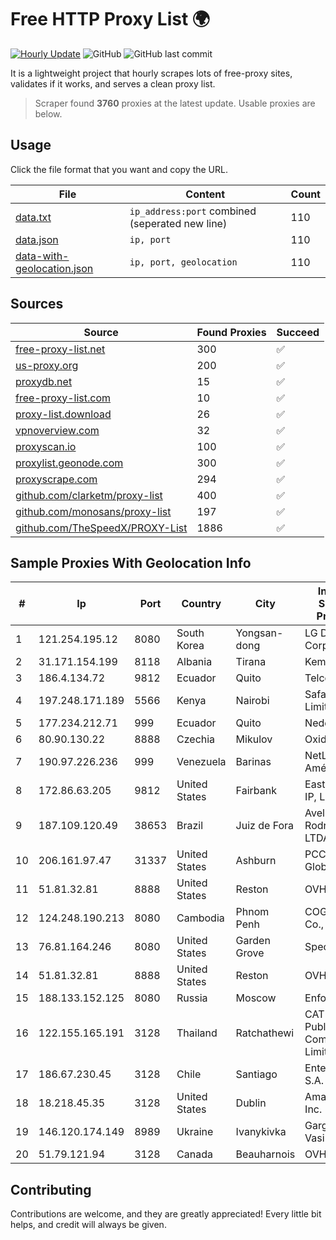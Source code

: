 
# Free HTTP Proxy List 🌍

[![Hourly Update](https://github.com/mertguvencli/http-proxy-list/actions/workflows/main.yml/badge.svg?branch=main)](https://github.com/mertguvencli/http-proxy-list/actions/workflows/main.yml)
![GitHub](https://img.shields.io/github/license/mertguvencli/http-proxy-list)
![GitHub last commit](https://img.shields.io/github/last-commit/mertguvencli/http-proxy-list)

It is a lightweight project that hourly scrapes lots of free-proxy sites, validates if it works, and serves a clean proxy list.


> Scraper found **3760** proxies at the latest update. Usable proxies are below.

## Usage

Click the file format that you want and copy the URL.


|File|Content|Count|
|----|-------|-----|
|[data.txt](https://raw.githubusercontent.com/mertguvencli/http-proxy-list/main/proxy-list/data.txt)|`ip_address:port` combined (seperated new line)|110|
|[data.json](https://raw.githubusercontent.com/mertguvencli/http-proxy-list/main/proxy-list/data.json)|`ip, port`|110|
|[data-with-geolocation.json](https://raw.githubusercontent.com/mertguvencli/http-proxy-list/main/proxy-list/data-with-geolocation.json)|`ip, port, geolocation`|110|

## Sources

|Source|Found Proxies|Succeed|
|------|-------------|-------|
|[free-proxy-list.net](https://free-proxy-list.net)|300|✅|
|[us-proxy.org](https://www.us-proxy.org)|200|✅|
|[proxydb.net](http://proxydb.net)|15|✅|
|[free-proxy-list.com](https://free-proxy-list.com/?page=&port=&type%5B%5D=http&type%5B%5D=https&up_time=0&search=Search)|10|✅|
|[proxy-list.download](https://www.proxy-list.download/HTTP)|26|✅|
|[vpnoverview.com](https://vpnoverview.com/privacy/anonymous-browsing/free-proxy-servers)|32|✅|
|[proxyscan.io](https://www.proxyscan.io)|100|✅|
|[proxylist.geonode.com](https://proxylist.geonode.com/api/proxy-list?limit=300&page=1&sort_by=lastChecked&sort_type=desc&protocols=http,https)|300|✅|
|[proxyscrape.com](https://api.proxyscrape.com/v2/?request=displayproxies&protocol=http&timeout=10000&country=all&ssl=all&anonymity=all)|294|✅|
|[github.com/clarketm/proxy-list](https://raw.githubusercontent.com/clarketm/proxy-list/master/proxy-list-raw.txt)|400|✅|
|[github.com/monosans/proxy-list](https://raw.githubusercontent.com/monosans/proxy-list/main/proxies/http.txt)|197|✅|
|[github.com/TheSpeedX/PROXY-List](https://raw.githubusercontent.com/TheSpeedX/PROXY-List/master/http.txt)|1886|✅|


## Sample Proxies With Geolocation Info

|#|Ip|Port|Country|City|Internet Service Provider|
|-|--|----|-------|----|-------------------------|
|1|121.254.195.12|8080|South Korea|Yongsan-dong|LG DACOM Corporation|
|2|31.171.154.199|8118|Albania|Tirana|Keminet Ltd|
|3|186.4.134.72|9812|Ecuador|Quito|Telconet S.A|
|4|197.248.171.189|5566|Kenya|Nairobi|Safaricom Limited|
|5|177.234.212.71|999|Ecuador|Quito|Nedetel S.A.|
|6|80.90.130.22|8888|Czechia|Mikulov|Oxid - III|
|7|190.97.226.236|999|Venezuela|Barinas|NetLink América C.A.|
|8|172.86.63.205|9812|United States|Fairbank|Eastern Iowa IP, LLC|
|9|187.109.120.49|38653|Brazil|Juiz de Fora|Avelino e Rodrigues LTDA|
|10|206.161.97.47|31337|United States|Ashburn|PCCW Global, Inc.|
|11|51.81.32.81|8888|United States|Reston|OVH SAS|
|12|124.248.190.213|8080|Cambodia|Phnom Penh|COGETEL Co., Ltd|
|13|76.81.164.246|8080|United States|Garden Grove|Spectrum|
|14|51.81.32.81|8888|United States|Reston|OVH SAS|
|15|188.133.152.125|8080|Russia|Moscow|Enforta-MSK|
|16|122.155.165.191|3128|Thailand|Ratchathewi|CAT Telecom Public Company Limited|
|17|186.67.230.45|3128|Chile|Santiago|Entel Chile S.A.|
|18|18.218.45.35|3128|United States|Dublin|Amazon.com, Inc.|
|19|146.120.174.149|8989|Ukraine|Ivanykivka|Gargat Igor Vasilevich|
|20|51.79.121.94|3128|Canada|Beauharnois|OVH SAS|



## Contributing

Contributions are welcome, and they are greatly appreciated! Every
little bit helps, and credit will always be given.

